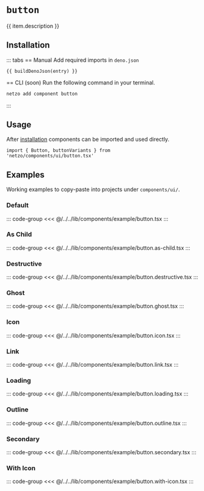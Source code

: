 <script setup>
import SectionDocsCards from '@theme/components/sections/SectionDocsCards.vue'
import en from '~/locales/en.js'
import { ui } from '~/../lib/components/registry.ts'
import { buildDenoJson } from '~/src/utils.ts'
const item = en.components.find(({ uid }) => uid === 'button')
const entry = ui.find(i => item.uid === i.name)
</script>

<div class="mb-5 w-75px h-75px"  :class="item.icon" />

# `button`

{{ item.description }}

## Installation

::: tabs
== Manual
Add required imports in `deno.json`
```json-vue
{{ buildDenoJson(entry) }}
```
== CLI (soon)
Run the following command in your terminal.
```sh
netzo add component button
```
:::

## Usage

After [installation](#installation) components can be imported and used directly.

```tsx
import { Button, buttonVariants } from 'netzo/components/ui/button.tsx'
```

## Examples

Working examples to copy-paste into projects under `components/ui/`.

### Default

::: code-group
<<< @/../../lib/components/example/button.tsx
:::

### As Child

::: code-group
<<< @/../../lib/components/example/button.as-child.tsx
:::

### Destructive

::: code-group
<<< @/../../lib/components/example/button.destructive.tsx
:::

### Ghost

::: code-group
<<< @/../../lib/components/example/button.ghost.tsx
:::

### Icon

::: code-group
<<< @/../../lib/components/example/button.icon.tsx
:::

### Link

::: code-group
<<< @/../../lib/components/example/button.link.tsx
:::

### Loading

::: code-group
<<< @/../../lib/components/example/button.loading.tsx
:::

### Outline

::: code-group
<<< @/../../lib/components/example/button.outline.tsx
:::

### Secondary

::: code-group
<<< @/../../lib/components/example/button.secondary.tsx
:::

### With Icon

::: code-group
<<< @/../../lib/components/example/button.with-icon.tsx
:::
